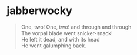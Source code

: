 # jabberwocky

> One, two! One, two! and through and through  
> The vorpal blade went snicker-snack!  
> He left it dead, and with its head  
> He went galumphing back.
